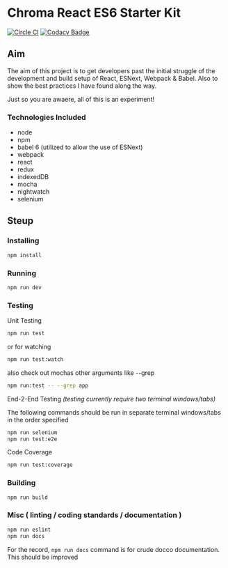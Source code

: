 # Chroma React ES6 Starter Kit

[![Circle CI](https://circleci.com/gh/chromasports/chroma-react-es6-starter.svg?style=svg)](https://circleci.com/gh/chromasports/chroma-react-es6-starter)
[![Codacy Badge](https://api.codacy.com/project/badge/grade/250965feb9f74c8e8bd5c7db28f125d8)](https://www.codacy.com)

## Aim

The aim of this project is to get developers past the initial struggle of the development and build setup of React, ESNext, Webpack & Babel. Also to show the best practices I have found along the way.

Just so you are awaere, all of this is an experiment!

### Technologies Included
* node
* npm
* babel 6 (utilized to allow the use of ESNext)
* webpack
* react
* redux
* indexedDB
* mocha
* nightwatch
* selenium

## Steup

### Installing

```bash
npm install
```

### Running

```bash
npm run dev
```

### Testing

Unit Testing

```bash
npm run test
```
or for watching
```bash
npm run test:watch
```
also check out mochas other arguments like --grep
```bash
npm run:test -- --grep app
```

End-2-End Testing
*(testing currently require two terminal windows/tabs)*

The following commands should be run in separate terminal windows/tabs in the order specified

```bash
npm run selenium
npm run test:e2e
```

Code Coverage

```bash
npm run test:coverage
```

### Building
```bash
npm run build
```

### Misc ( linting / coding standards / documentation )
```bash
npm run eslint
npm run docs
```

For the record, `npm run docs` command is for crude docco documentation. This should be improved
